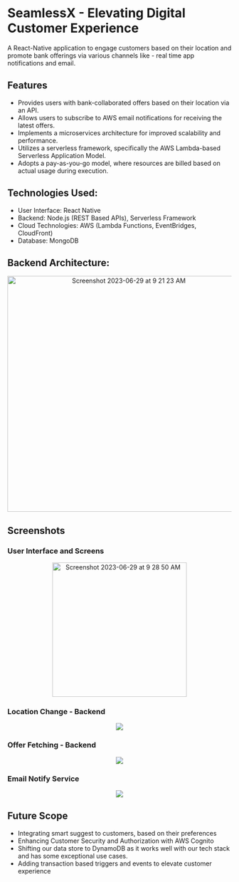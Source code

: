 # SeamlessX - Elevating Digital Customer Experience

A React-Native application to engage customers based on their location and promote bank offerings via various channels like - real time app notifications and email.

## Features
- Provides users with bank-collaborated offers based on their location via an API.
- Allows users to subscribe to AWS email notifications for receiving the latest offers.
- Implements a microservices architecture for improved scalability and performance.
- Utilizes a serverless framework, specifically the AWS Lambda-based Serverless Application Model.
- Adopts a pay-as-you-go model, where resources are billed based on actual usage during execution.

## Technologies Used:
- User Interface: React Native
- Backend: Node.js (REST Based APIs), Serverless Framework 
- Cloud Technologies: AWS (Lambda Functions, EventBridges, CloudFront)
- Database: MongoDB

## Backend Architecture:
<div align="center">
  <img width="530" alt="Screenshot 2023-06-29 at 9 21 23 AM" src="https://github.com/sandeepB3/SeamlessX/assets/107111616/7d68a028-4f55-4301-9560-558290c3bfbe">
</div>

## Screenshots

### User Interface and Screens
<div align="center">
  <img width="302" alt="Screenshot 2023-06-29 at 9 28 50 AM" src="https://github.com/sandeepB3/SeamlessX/assets/107111616/e3bb322d-c5eb-4d71-9dea-18adf38435fc">
</div>

### Location Change - Backend
<div align="center">
  <img src="https://github.com/sandeepB3/SeamlessX/assets/107111616/43358ee0-13fb-4ffe-b90f-fe82780b742d">
</div>

### Offer Fetching - Backend
<div align="center">
    <img src="https://github.com/sandeepB3/SeamlessX/assets/107111616/2488091c-d7b5-45b8-b10e-137c217c592d">
</div>

### Email Notify Service
<div align="center">
  <img src="https://github.com/sandeepB3/SeamlessX/assets/107111616/96f7f9ff-3f21-4527-921e-18a603cf0181">
</div>

## Future Scope
- Integrating smart suggest to customers, based on their preferences
- Enhancing Customer Security and Authorization with AWS Cognito
- Shifting our data store to DynamoDB as it works well with our tech stack and has some exceptional use cases.
- Adding transaction based triggers and events to elevate customer experience 
